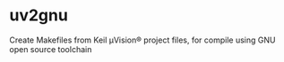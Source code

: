 # uv2gnu
Create Makefiles from Keil µVision® project files, for compile using GNU open source toolchain
